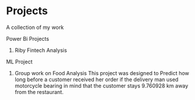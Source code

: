# Projects
A collection of my work

Power Bi Projects

1. Riby Fintech Analysis

ML Project
1. Group work on Food Analysis
This project was designed to Predict how long before a customer received her order if the delivery man used motorcycle bearing in mind that the customer  stays 9.760928 km away from the restaurant.


